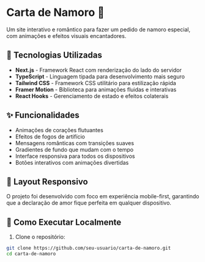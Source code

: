 # Carta de Namoro 💖

Um site interativo e romântico para fazer um pedido de namoro especial, com animações e efeitos visuais encantadores.

## 🚀 Tecnologias Utilizadas

- **Next.js** - Framework React com renderização do lado do servidor
- **TypeScript** - Linguagem tipada para desenvolvimento mais seguro
- **Tailwind CSS** - Framework CSS utilitário para estilização rápida
- **Framer Motion** - Biblioteca para animações fluidas e interativas
- **React Hooks** - Gerenciamento de estado e efeitos colaterais

## ✨ Funcionalidades

- Animações de corações flutuantes
- Efeitos de fogos de artifício
- Mensagens românticas com transições suaves
- Gradientes de fundo que mudam com o tempo
- Interface responsiva para todos os dispositivos
- Botões interativos com animações divertidas

## 📱 Layout Responsivo

O projeto foi desenvolvido com foco em experiência mobile-first, garantindo que a declaração de amor fique perfeita em qualquer dispositivo.

## 🔧 Como Executar Localmente

1. Clone o repositório:
```bash
git clone https://github.com/seu-usuario/carta-de-namoro.git
cd carta-de-namoro
```
